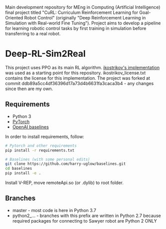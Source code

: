 Main development repository for MEng in Computing (Artificial Intelligence) final project titled "CuRL: Curriculum Reinforcement Learning for Goal-Oriented Robot Control" (originally "Deep Reinforcement Learning in Simulation with Real-world Fine Tuning"). Project aims to develop a pipeline for learning robotic control tasks by first training in simulation before transferring to a real robot.

# Deep-RL-Sim2Real

This project uses PPO as its main RL algorithm. [ikostrikov's implementation](https://github.com/ikostrikov/pytorch-a2c-ppo-acktr-gail) was used as a starting point for this repository. ikostrikov_license.txt contains the license for this implementation. The project was forked at commit ddb89a5cc4df36396d17a73d4b6631fa3caca3b4 - any changes since then are my own.

## Requirements

* Python 3
* [PyTorch](http://pytorch.org/)
* [OpenAI baselines](https://github.com/openai/baselines)

In order to install requirements, follow:

```bash
# Pytorch and other requirements
pip install -r requirements.txt

# Baselines (with some personal edits)
git clone https://github.com/harry-uglow/baselines.git
cd baselines
pip install -e .
```

Install V-REP, move remoteApi.so (or .dylib) to root folder.

## Branches

* master - most code is here in Python 3.7
* python2_... - branches with this prefix are written in Python 2.7 because \
required packages for connecting to Sawyer robot are Python 2 ONLY
